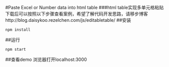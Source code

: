 #Paste Excel or Number data into html table
###html table实现多单元格粘贴
下载后可以按照以下步骤查看案例，希望了解代码开发思路，请移步博客http://blog.daisykoo.rezelchen.com/js/editabletable/
##安装

    npm install

##运行

    npm start

##查看demo
浏览器打开localhost:3000


